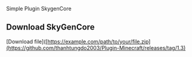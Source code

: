 Simple Plugin SkygenCore
## Download SkyGenCore

[Download file]([https://example.com/path/to/your/file.zip](https://github.com/thanhtungdo2003/Plugin-Minecraft/releases/tag/1.3)
